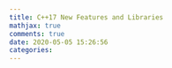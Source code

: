 ```yaml
---
title: C++17 New Features and Libraries
mathjax: true
comments: true
date: 2020-05-05 15:26:56
categories:
---
```

